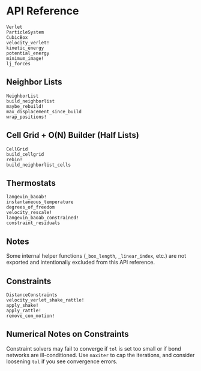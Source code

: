 # API Reference

```@docs
Verlet
ParticleSystem
CubicBox
velocity_verlet!
kinetic_energy
potential_energy
minimum_image!
lj_forces
```

## Neighbor Lists

```@docs
NeighborList
build_neighborlist
maybe_rebuild!
max_displacement_since_build
wrap_positions!
```

## Cell Grid + O(N) Builder (Half Lists)

```@docs
CellGrid
build_cellgrid
rebin!
build_neighborlist_cells
```

## Thermostats

```@docs
langevin_baoab!
instantaneous_temperature
degrees_of_freedom
velocity_rescale!
langevin_baoab_constrained!
constraint_residuals
```

## Notes

Some internal helper functions (`_box_length`, `_linear_index`, etc.) are not exported
and intentionally excluded from this API reference.

## Constraints

```@docs
DistanceConstraints
velocity_verlet_shake_rattle!
apply_shake!
apply_rattle!
remove_com_motion!
```

## Numerical Notes on Constraints

Constraint solvers may fail to converge if `tol` is set too small or if bond networks are
ill-conditioned. Use `maxiter` to cap the iterations, and consider loosening `tol` if you see convergence errors.
